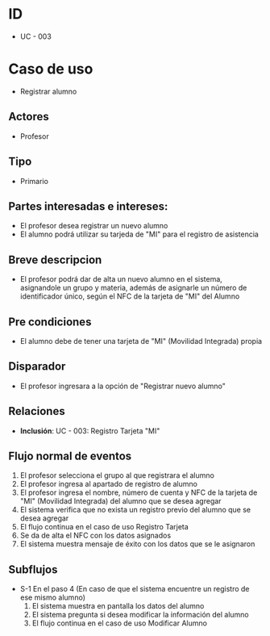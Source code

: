 # ID
- UC - 003
  
# Caso de uso
 * Registrar alumno
   
## Actores
 * Profesor
    
## Tipo 
 * Primario
   
## Partes interesadas e intereses:
- El profesor desea registrar un nuevo alumno 
- El alumno podrá utilizar su tarjeda de "MI" para el registro de asistencia
  
## Breve descripcion
- El profesor podrá dar de alta un nuevo alumno en el sistema, asignandole un grupo y materia, además de asignarle un número de identificador único, según el NFC de la tarjeta de "MI" del Alumno

## Pre condiciones
- El alumno debe de tener una tarjeta de "MI" (Movilidad Integrada) propia

## Disparador
- El profesor ingresara a la opción de "Registrar nuevo alumno"

## Relaciones
- **Inclusión**: UC - 003: Registro Tarjeta "MI"

## Flujo normal de eventos
1. El profesor selecciona el grupo al que registrara el alumno
2. El profesor ingresa al apartado de registro de alumno
3. El profesor ingresa el nombre, número de cuenta y NFC de la tarjeta de "MI" (Movilidad Integrada) del alumno que se desea agregar
4. El sistema verifica que no exista un registro previo del alumno que se desea agregar
5. El flujo continua en el caso de uso Registro Tarjeta
6. Se da de alta el NFC con los datos asignados
7. El sistema muestra mensaje de éxito con los datos que se le asignaron

## Subflujos
- S-1 En el paso 4 (En caso de que el sistema encuentre un registro de ese mismo alumno)
  1. El sistema muestra en pantalla los datos del alumno
  2. El sistema pregunta si desea modificar la información del alumno
  3. El flujo continua en el caso de uso Modificar Alumno